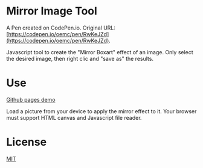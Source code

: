 # Mirror Image Tool

A Pen created on CodePen.io. Original URL: [https://codepen.io/oemc/pen/RwKeJZd](https://codepen.io/oemc/pen/RwKeJZd).

Javascript tool to create the "Mirror Boxart" effect of an image. Only select the desired image, then  right clic and "save as" the results. 

# Use

[Github pages demo](https://oemc.github.io/mirror-image/)

Load a picture from your device to apply the mirror effect to it. Your browser must support HTML canvas and Javascript file reader.

# License

[MIT](https://github.com/oemc/mirror-image/blob/main/README.md)